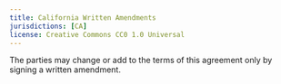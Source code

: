 ```yaml
---
title: California Written Amendments
jurisdictions: [CA]
license: Creative Commons CC0 1.0 Universal
---
```


The parties may change or add to the terms of this agreement only by signing a written amendment.
